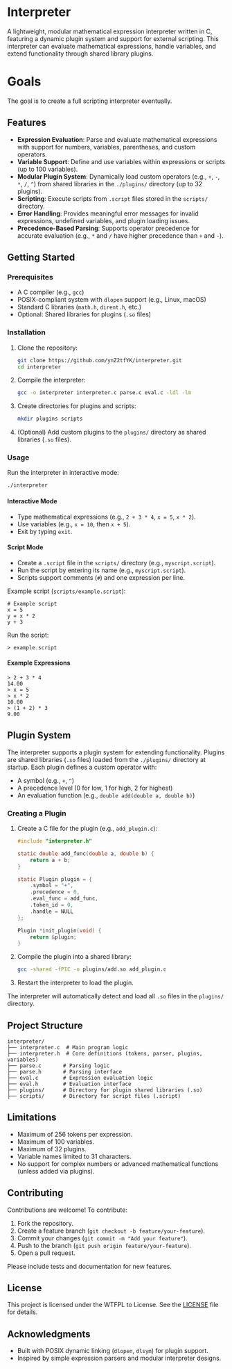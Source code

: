 
# Interpreter

A lightweight, modular mathematical expression interpreter written in C, featuring a dynamic plugin system and support for external scripting. This interpreter can evaluate mathematical expressions, handle variables, and extend functionality through shared library plugins.

# Goals

The goal is to create a full scripting interpreter eventually.

## Features

- **Expression Evaluation**: Parse and evaluate mathematical expressions with support for numbers, variables, parentheses, and custom operators.
- **Variable Support**: Define and use variables within expressions or scripts (up to 100 variables).
- **Modular Plugin System**: Dynamically load custom operators (e.g., `+`, `-`, `*`, `/`, `^`) from shared libraries in the `./plugins/` directory (up to 32 plugins).
- **Scripting**: Execute scripts from `.script` files stored in the `scripts/` directory.
- **Error Handling**: Provides meaningful error messages for invalid expressions, undefined variables, and plugin loading issues.
- **Precedence-Based Parsing**: Supports operator precedence for accurate evaluation (e.g., `*` and `/` have higher precedence than `+` and `-`).

## Getting Started

### Prerequisites

- A C compiler (e.g., `gcc`)
- POSIX-compliant system with `dlopen` support (e.g., Linux, macOS)
- Standard C libraries (`math.h`, `dirent.h`, etc.)
- Optional: Shared libraries for plugins (`.so` files)

### Installation

1. Clone the repository:
   ```bash
   git clone https://github.com/ynZ2tfYK/interpreter.git
   cd interpreter
   ```

2. Compile the interpreter:
   ```bash
   gcc -o interpreter interpreter.c parse.c eval.c -ldl -lm
   ```

3. Create directories for plugins and scripts:
   ```bash
   mkdir plugins scripts
   ```

4. (Optional) Add custom plugins to the `plugins/` directory as shared libraries (`.so` files).

### Usage

Run the interpreter in interactive mode:
```bash
./interpreter
```

#### Interactive Mode
- Type mathematical expressions (e.g., `2 + 3 * 4`, `x = 5`, `x * 2`).
- Use variables (e.g., `x = 10`, then `x + 5`).
- Exit by typing `exit`.

#### Script Mode
- Create a `.script` file in the `scripts/` directory (e.g., `myscript.script`).
- Run the script by entering its name (e.g., `myscript.script`).
- Scripts support comments (`#`) and one expression per line.

Example script (`scripts/example.script`):
```
# Example script
x = 5
y = x * 2
y + 3
```

Run the script:
```
> example.script
```

#### Example Expressions
```
> 2 + 3 * 4
14.00
> x = 5
> x * 2
10.00
> (1 + 2) * 3
9.00
```

## Plugin System

The interpreter supports a plugin system for extending functionality. Plugins are shared libraries (`.so` files) loaded from the `./plugins/` directory at startup. Each plugin defines a custom operator with:

- A symbol (e.g., `+`, `^`)
- A precedence level (0 for low, 1 for high, 2 for highest)
- An evaluation function (e.g., `double add(double a, double b)`)

### Creating a Plugin

1. Create a C file for the plugin (e.g., `add_plugin.c`):
   ```c
   #include "interpreter.h"

   static double add_func(double a, double b) {
       return a + b;
   }

   static Plugin plugin = {
       .symbol = "+",
       .precedence = 0,
       .eval_func = add_func,
       .token_id = 0,
       .handle = NULL
   };

   Plugin *init_plugin(void) {
       return &plugin;
   }
   ```

2. Compile the plugin into a shared library:
   ```bash
   gcc -shared -fPIC -o plugins/add.so add_plugin.c
   ```

3. Restart the interpreter to load the plugin.

The interpreter will automatically detect and load all `.so` files in the `plugins/` directory.

## Project Structure

```
interpreter/
├── interpreter.c  # Main program logic
├── interpreter.h  # Core definitions (tokens, parser, plugins, variables)
├── parse.c       # Parsing logic
├── parse.h       # Parsing interface
├── eval.c        # Expression evaluation logic
├── eval.h        # Evaluation interface
├── plugins/      # Directory for plugin shared libraries (.so)
├── scripts/      # Directory for script files (.script)
```

## Limitations

- Maximum of 256 tokens per expression.
- Maximum of 100 variables.
- Maximum of 32 plugins.
- Variable names limited to 31 characters.
- No support for complex numbers or advanced mathematical functions (unless added via plugins).

## Contributing

Contributions are welcome! To contribute:

1. Fork the repository.
2. Create a feature branch (`git checkout -b feature/your-feature`).
3. Commit your changes (`git commit -m "Add your feature"`).
4. Push to the branch (`git push origin feature/your-feature`).
5. Open a pull request.

Please include tests and documentation for new features.

## License

This project is licensed under the WTFPL to License. See the [LICENSE](LICENSE) file for details.

## Acknowledgments

- Built with POSIX dynamic linking (`dlopen`, `dlsym`) for plugin support.
- Inspired by simple expression parsers and modular interpreter designs.
